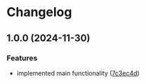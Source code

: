 # Changelog

## 1.0.0 (2024-11-30)


### Features

* implemented main functionality ([7c3ec4d](https://github.com/Frazier-Software/di/commit/7c3ec4db47a85b2e6a3e761c9d94229b343f3f67))
